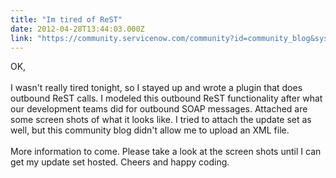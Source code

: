 ```yaml
---
title: "Im tired of ReST"
date: 2012-04-28T13:44:03.000Z
link: "https://community.servicenow.com/community?id=community_blog&sys_id=412e266ddbd0dbc01dcaf3231f9619f7"
---
```

<p>OK,<br /><br />I wasn't really tired tonight, so I stayed up and wrote a plugin that does outbound ReST calls. I modeled this outbound ReST functionality after what our development teams did for outbound SOAP messages. Attached are some screen shots of what it looks like. I tried to attach the update set as well, but this community blog didn't allow me to upload an XML file.<br /><br />More information to come. Please take a look at the screen shots until I can get my update set hosted. Cheers and happy coding.</p>